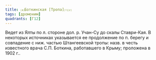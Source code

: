 ```yaml
---
title: ⒜Боткинская [Тропа]⒯⒵
tags: [дромоним]
quadrants: [Г12]
---
```


Ведет из Ялты по л. стороне дол. р. Учан-Су до скалы Ставри-Кая. В некоторых
источниках указывается ее продолжение по п. берегу и совпадение с ниж. частью
Штангеевской тропы: назв. в честь известного врача С.П. Боткина, работавшего в
Крыму; проложена в 1902 г..
